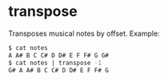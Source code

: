 # transpose

Transposes musical notes by offset. Example:

```sh
$ cat notes
A A# B C C# D D# E F F# G G#
$ cat notes | transpose -1
G# A A# B C C# D D# E F F# G
```
